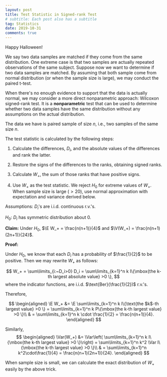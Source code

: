 ```yaml
---
layout: post
title: Test Statistic in Signed-rank Test
# subtitle: Each post also has a subtitle
tag: Statistics
date: 2019-10-31
comments: true
---
```

Happy Halloween!

We say two data samples are matched if they come from the same distribution. One extreme case is that two samples are actually repeated observations of the same subject. Suppose now we want to determine if two data samples are matched. By assuming that both sample come from normal distribution (or when the sample size is large), we may conduct the paired t-test.

When there's no enough evidence to support that the data is actually normal, we may consider a more direct nonparametric approach: Wilcoxon signed-rank test. It is a **nonparametric** test that can be used to determine whether two data samples have the same distribution without any assumptions on the actual distribution.

The data we have is paired sample of size $n$, i.e., two samples of the same size $n$.

The test statistic is calculated by the following steps:

1. Calculate the differences, $D_i$, and the absolute values of the differences and rank the latter.

2. Restore the signs of the differences to the ranks, obtaining signed ranks.

3. Calculate $W_+$, the sum of those ranks that have positive signs.

4. Use $W_+$ as the test statistic. We reject $H_0$ for extreme values of $W_+$. When sample size is large ($>20$), use normal approximation with expectation and variance derived below.

Assumptions: $D_i$'s are i.i.d. continuous r.v.'s.

$H_0:$ $D_i$ has symmetric distribution about 0.


**Claim:** Under $H_0$, $\E W_+  = \frac{n(n+1)}{4}$ and $\V(W_+) = \frac{n(n+1)(2n+1)}{24}$.

**Proof:**

   Under $H_0$, we know that each $D_i$ has a probability of $\frac{1}{2}$ to be positive. Then we may rewrite $W_+$ as follows:

   $$
   W_+ = \sum\limits_{i:~D_i>0} D_i = \sum\limits_{k=1}^n k I\{\mbox{the k-th largest absolute value} >0 \},
   $$
where the indicator functions, are i.i.d. $\text{Ber}(\frac{1}{2})$ r.v.'s.

Therefore,

   $$
   \begin{aligned}
       \E W_+ &= \E  \sum\limits_{k=1}^n k I\{\text{the $k$-th largest value} >0 \} =    \sum\limits_{k=1}^n k P\{\mbox{the k-th largest value} >0 \}\\
       & = \sum\limits_{k=1}^n k \cdot \frac{1}{2} = \frac{n(n+1)}{4}.
   \end{aligned}
   $$

Similarly,
$$
\begin{aligned}
       \Var(W_+) &= \Var\left(  \sum\limits_{k=1}^n k I\{\mbox{the k-th largest value} >0 \}\right) =    \sum\limits_{k=1}^n k^2 \Var I\{\mbox{the k-th largest value} >0 \}\\
       & = \sum\limits_{k=1}^n k^2\cdot\frac{1}{4} = \frac{n(n+1)(2n+1)}{24}.
   \end{aligned}
$$

When sample size is small, we can calculate the exact distribution of $W_+$ easily by the above trick.
